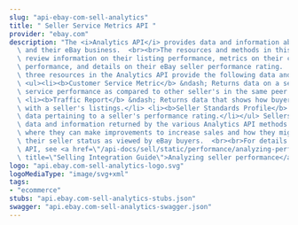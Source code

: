 ```yaml
---
slug: "api-ebay-com-sell-analytics"
title: " Seller Service Metrics API "
provider: "ebay.com"
description: "The <i>Analytics API</i> provides data and information about a seller\
  \ and their eBay business.  <br><br>The resources and methods in this API let sellers\
  \ review information on their listing performance, metrics on their customer service\
  \ performance, and details on their eBay seller performance rating.  <br><br>The\
  \ three resources in the Analytics API provide the following data and information:\
  \ <ul><li><b>Customer Service Metric</b> &ndash; Returns data on a seller's customer\
  \ service performance as compared to other seller's in the same peer group.</li>\
  \ <li><b>Traffic Report</b> &ndash; Returns data that shows how buyers are engaging\
  \ with a seller's listings.</li> <li><b>Seller Standards Profile</b> &ndash; Returns\
  \ data pertaining to a seller's performance rating.</li></ul> Sellers can use the\
  \ data and information returned by the various Analytics API methods to determine\
  \ where they can make improvements to increase sales and how they might improve\
  \ their seller status as viewed by eBay buyers.  <br><br>For details on using this\
  \ API, see <a href=\"/api-docs/sell/static/performance/analyzing-performance.html\"\
  \ title=\"Selling Integration Guide\">Analyzing seller performance</a>."
logo: "api.ebay.com-sell-analytics-logo.svg"
logoMediaType: "image/svg+xml"
tags:
- "ecommerce"
stubs: "api.ebay.com-sell-analytics-stubs.json"
swagger: "api.ebay.com-sell-analytics-swagger.json"
---
```

